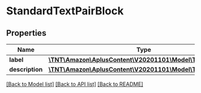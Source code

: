 # StandardTextPairBlock

## Properties
Name | Type | Description | Notes
------------ | ------------- | ------------- | -------------
**label** | [**\TNT\Amazon\AplusContent\V20201101\Model\TextComponent**](TextComponent.md) |  | [optional] 
**description** | [**\TNT\Amazon\AplusContent\V20201101\Model\TextComponent**](TextComponent.md) |  | [optional] 

[[Back to Model list]](../README.md#documentation-for-models) [[Back to API list]](../README.md#documentation-for-api-endpoints) [[Back to README]](../README.md)



